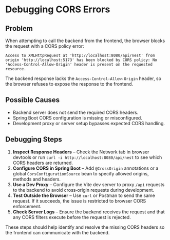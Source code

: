 # Debugging CORS Errors

## Problem
When attempting to call the backend from the frontend, the browser blocks the request with a CORS policy error:

```
Access to XMLHttpRequest at 'http://localhost:8080/api/nest' from origin 'http://localhost:5173' has been blocked by CORS policy: No 'Access-Control-Allow-Origin' header is present on the requested resource.
```

The backend response lacks the `Access-Control-Allow-Origin` header, so the browser refuses to expose the response to the frontend.

## Possible Causes
- Backend server does not send the required CORS headers.
- Spring Boot CORS configuration is missing or misconfigured.
- Development proxy or server setup bypasses expected CORS handling.

## Debugging Steps
1. **Inspect Response Headers** – Check the Network tab in browser devtools or run `curl -i http://localhost:8080/api/nest` to see which CORS headers are returned.
2. **Configure CORS in Spring Boot** – Add `@CrossOrigin` annotations or a global `CorsConfigurationSource` bean to specify allowed origins, methods and headers.
3. **Use a Dev Proxy** – Configure the Vite dev server to proxy `/api` requests to the backend to avoid cross‑origin requests during development.
4. **Test Outside the Browser** – Use `curl` or Postman to send the same request. If it succeeds, the issue is restricted to browser CORS enforcement.
5. **Check Server Logs** – Ensure the backend receives the request and that any CORS filters execute before the request is rejected.

These steps should help identify and resolve the missing CORS headers so the frontend can communicate with the backend.


